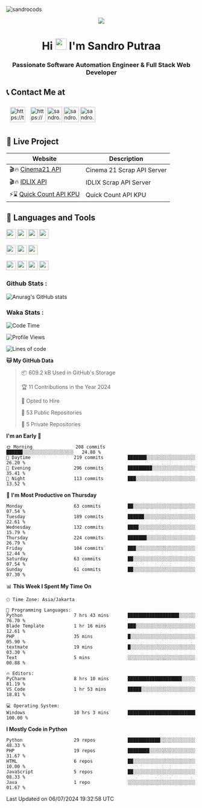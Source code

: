 

![sandrocods](https://cardivo.vercel.app/api?name=Martinus%20Krisandro%20Perdana%20Putra&description=Software%20Automation%20Engineer%20%7C%7C%20Full%20Stack%20Web%20Developer&image=https://avatars.githubusercontent.com/u/59155826?v=4&backgroundColor=%23ecf0f1)
<p align="center" style="p3">
<a href="https://github.com/antonkomarev/github-profile-views-counter">
    <img align="center"  src="https://komarev.com/ghpvc/?username=sandrocods&style=for-the-badge">
</a>
</p>



<h1 align="center" > Hi <img src="https://media.giphy.com/media/hvRJCLFzcasrR4ia7z/giphy.gif" width="30px"> I'm Sandro Putraa </h1>
<h3 align="center" style="p3">Passionate Software Automation Engineer & Full Stack Web Developer </h3>



## 📞 Contact Me at

<p align="left">
      <a href="https://t.me/sandroputraa" target="blank"><img align="center" src="https://www.vectorlogo.zone/logos/telegram/telegram-tile.svg" alt="https://t.me/sandroputraa" height="40" width="40" style="margin: 10" /></a>
    <a href="https://www.linkedin.com/in/sandro-putraa-34b80a19b/" target="blank"><img align="center" src="https://raw.githubusercontent.com/rahuldkjain/github-profile-readme-generator/master/src/images/icons/Social/linked-in-alt.svg" alt="https://www.linkedin.com/in/sandro-putraa-34b80a19b/" height="40" width="40" /></a>
    <a href="https://fb.com/sandro.putraaa" target="blank"><img align="center" src="https://raw.githubusercontent.com/rahuldkjain/github-profile-readme-generator/master/src/images/icons/Social/facebook.svg" alt="sandro.putraaa" height="40" width="40" /></a>
    <a href="https://instagram.com/sandro.putraa" target="blank"><img align="center" src="https://raw.githubusercontent.com/rahuldkjain/github-profile-readme-generator/master/src/images/icons/Social/instagram.svg" alt="sandro.putraa" height="40" width="40" /></a>
    <a href="https://wakatime.com/@sandrocods" target="blank"><img align="center" src="https://wakatime.com/static/img/wakatime-logo-text-vertical.png" alt="sandro.putraa" height="40" width="40" /></a>
   
</p>

## 🚀 Live Project


| Website             | Description     |
| ----------------- | --- |
| 🎬🔥 [Cinema21 API](https://cinema-21-scrapper.vercel.app/) | Cinema 21 Scrap API Server |
| 🎬🔥 [IDLIX API](https://idlix-api.vercel.app/) | IDLIX Scrap API Server |
| ⚡⌛ [Quick Count API KPU](https://api-real-count-2024.vercel.app/)| Quick Count API KPU |



## 🙌 Languages and Tools

<img src="https://img.shields.io/badge/-Git-white?style=for-the-badge&logo=git" height="25" /></img>
<img src="https://img.shields.io/badge/-GitHub-white?style=for-the-badge&logo=github&logoColor=007ACC" height="25" /></img> <img src="https://img.shields.io/badge/-VS%20Code-white?style=for-the-badge&logo=visual-studio-code&logoColor=007ACC" height="25" /></img> <img src="https://img.shields.io/badge/-Pycharm-white?style=for-the-badge&logo=pycharm&logoColor=007ACC" height="25" /></img>

<img src="https://img.shields.io/badge/-Laravel-white?style=for-the-badge&logo=laravel&logoColor=007ACC" height="25" /></img>
<img src="https://img.shields.io/badge/-Flask-white?style=for-the-badge&logo=flask&logoColor=007ACC" height="25" /></img>
<img src="https://img.shields.io/badge/-Selenium-white?style=for-the-badge&logo=selenium&logoColor=007ACC" height="25" /></img>

<img src="https://img.shields.io/badge/-Python-white?style=for-the-badge&logo=python&logoColor=007ACC" height="25" /></img>
<img src="https://img.shields.io/badge/-Php-white?style=for-the-badge&logo=php&logoColor=007ACC" height="25" /></img>
<img src="https://img.shields.io/badge/-java-white?style=for-the-badge&logo=java&logoColor=007ACC" height="25" /></img>
<img src="https://img.shields.io/badge/-c++-white?style=for-the-badge&logo=c%2B%2B&logoColor=007ACC" height="25" /></img>



### Github Stats :
![Anurag's GitHub stats](https://github-readme-stats.vercel.app/api?username=sandrocods&show_icons=true&theme=transparent)


### Waka Stats :
<!--START_SECTION:waka-->
![Code Time](http://img.shields.io/badge/Code%20Time-2%2C226%20hrs%2021%20mins-blue)

![Profile Views](http://img.shields.io/badge/Profile%20Views-5-blue)

![Lines of code](https://img.shields.io/badge/From%20Hello%20World%20I%27ve%20Written-1.5%20million%20lines%20of%20code-blue)

**🐱 My GitHub Data** 

> 📦 609.2 kB Used in GitHub's Storage 
 > 
> 🏆 11 Contributions in the Year 2024
 > 
> 💼 Opted to Hire
 > 
> 📜 53 Public Repositories 
 > 
> 🔑 5 Private Repositories 
 > 
**I'm an Early 🐤** 

```text
🌞 Morning                208 commits         ██████░░░░░░░░░░░░░░░░░░░   24.88 % 
🌆 Daytime                219 commits         ███████░░░░░░░░░░░░░░░░░░   26.20 % 
🌃 Evening                296 commits         █████████░░░░░░░░░░░░░░░░   35.41 % 
🌙 Night                  113 commits         ███░░░░░░░░░░░░░░░░░░░░░░   13.52 % 
```
📅 **I'm Most Productive on Thursday** 

```text
Monday                   63 commits          ██░░░░░░░░░░░░░░░░░░░░░░░   07.54 % 
Tuesday                  189 commits         ██████░░░░░░░░░░░░░░░░░░░   22.61 % 
Wednesday                132 commits         ████░░░░░░░░░░░░░░░░░░░░░   15.79 % 
Thursday                 224 commits         ███████░░░░░░░░░░░░░░░░░░   26.79 % 
Friday                   104 commits         ███░░░░░░░░░░░░░░░░░░░░░░   12.44 % 
Saturday                 63 commits          ██░░░░░░░░░░░░░░░░░░░░░░░   07.54 % 
Sunday                   61 commits          ██░░░░░░░░░░░░░░░░░░░░░░░   07.30 % 
```


📊 **This Week I Spent My Time On** 

```text
🕑︎ Time Zone: Asia/Jakarta

💬 Programming Languages: 
Python                   7 hrs 43 mins       ███████████████████░░░░░░   76.70 % 
Blade Template           1 hr 16 mins        ███░░░░░░░░░░░░░░░░░░░░░░   12.61 % 
PHP                      35 mins             █░░░░░░░░░░░░░░░░░░░░░░░░   05.90 % 
textmate                 19 mins             █░░░░░░░░░░░░░░░░░░░░░░░░   03.30 % 
Text                     5 mins              ░░░░░░░░░░░░░░░░░░░░░░░░░   00.88 % 

🔥 Editors: 
PyCharm                  8 hrs 10 mins       ████████████████████░░░░░   81.19 % 
VS Code                  1 hr 53 mins        █████░░░░░░░░░░░░░░░░░░░░   18.81 % 

💻 Operating System: 
Windows                  10 hrs 3 mins       █████████████████████████   100.00 % 
```

**I Mostly Code in Python** 

```text
Python                   29 repos            ████████████░░░░░░░░░░░░░   48.33 % 
PHP                      19 repos            ████████░░░░░░░░░░░░░░░░░   31.67 % 
HTML                     6 repos             ██░░░░░░░░░░░░░░░░░░░░░░░   10.00 % 
JavaScript               5 repos             ██░░░░░░░░░░░░░░░░░░░░░░░   08.33 % 
Java                     1 repo              ░░░░░░░░░░░░░░░░░░░░░░░░░   01.67 % 
```




 Last Updated on 06/07/2024 19:32:58 UTC
<!--END_SECTION:waka-->
